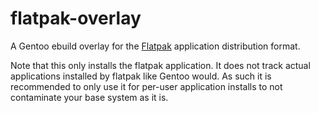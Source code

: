 # flatpak-overlay
A Gentoo ebuild overlay for the [Flatpak](http://flatpak.org/) application distribution format.

Note that this only installs the flatpak application. It does not track actual applications installed by flatpak like Gentoo would. As such it is recommended to only use it for per-user application installs to not contaminate your base system as it is.
